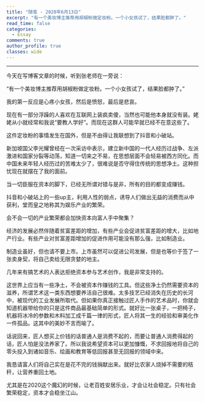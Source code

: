 ```yaml
---
title: "随笔 - 2020年6月13日"
excerpt: "有一个美妆博主推荐用胡椒粉做定妆粉。一个小女孩试了，结果脸都肿了。"
read_time: false
categories:
  - Essay
comments: true
author_profile: true
classes: wide
---
```


---

今天在写博客文章的时候，听到张老师在一旁说：

“有一个美妆博主推荐用胡椒粉做定妆粉。一个小女孩试了，结果脸都肿了。”

我的第一反应是心疼小女孩，然后是愤怒，最后是悲哀。

现在有一部分浮躁的人喜欢在互联网上装疯卖傻，当然也可能他本身就没有装。姥姥从小就经常和我说“要教人学好”。而现在这群人可能早就已经不在意这些了。

这件定妆粉的事情发生在国外，但是不由得让我联想到了抖音和小破站。

新加坡国父李光耀曾经在一次采访中表示，建立新中国的一代人经历过战争、左派激进和国家分裂等动荡，知道一切来之不易，在思想层面不会轻易被西方同化。而中国未来年轻人经历过的苦难太少了，很难说是否守得住传统的思想净土。这种担忧现在就摆在了我的面前。

当一切臣服在资本的脚下，已经无所谓对错与是非，所有的目的都变成赚钱。

抖音和小破站上的一些up主，利用人性的弱点，诱导人们做出无益的消费而从中获利，堂而皇之地称其为娱乐产业的繁荣。

会不会一切的产业繁荣都会加快资本向富人手中聚集？

经济的发展必然伴随着贫富差距的增加，有些产业会促进贫富差距的增大，比如地产行业。有些产业对贫富差距增加的促进作用可能没有那么强，比如制造业。

制造业虽好，但也请不要上市。上市虽然可以促进公司发展，但是也等价于签了一张卖身契，将自己卖给无限贪婪的地主。

几年来有搞艺术的人表达拒绝资本参与艺术创作，我是非常支持的。

这世界上应当有一些净土，不会被资本作赚钱的工具。但这些净土仍然需要资本的滋养，所谓艺术这一类东西想要养活自己很难。太多技艺已经消失在历史的长河中，被现代的工业发展所取代。但如果你真正接触过匠人手作的艺术品时，你就会知道机器带给你的只是这件商品最基础简单的形式。就好比一张桌子，一把椅子，机器将冰冷的参数和木料加工成千篇一律的形式，匠人将其一生的经验和审美化作一件孤品。这其中的美妙不言而喻了。

话说回来，匠人想买上价钱的话普通人是消费不起的，而要让普通人消费得起的话，匠人怕是没法养家了。所以我说希望资本可以更加慷慨，不求回报地将自己的零头投入到诸如音乐、绘画和教育等低回报甚至无回报的领域中来。

我恳请富人们将自己实在是花不完的钱捐献出来。就好比农家人烧掉不需要的秸秆，让营养重回土地。

尤其是在2020这个魔幻的时候，让老百姓安居乐业，才会让社会稳定。只有社会繁荣稳定，资本才会稳坐江山。